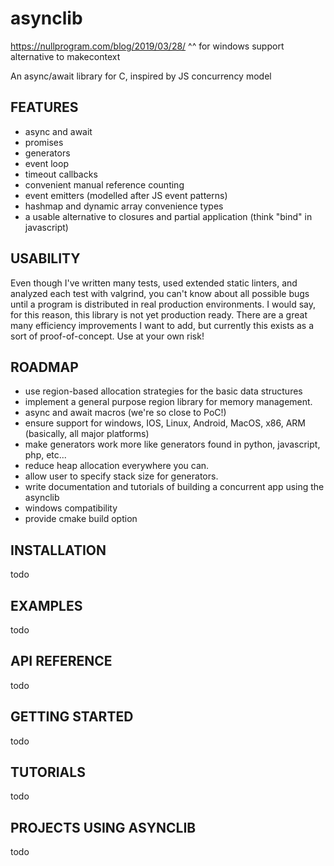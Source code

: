 # asynclib
https://nullprogram.com/blog/2019/03/28/
^^ for windows support alternative to makecontext

An async/await library for C, inspired by JS concurrency model

## FEATURES

* async and await
* promises
* generators
* event loop
* timeout callbacks
* convenient manual reference counting
* event emitters (modelled after JS event patterns)
* hashmap and dynamic array convenience types
* a usable alternative to closures and partial application (think "bind" in javascript)

## USABILITY

Even though I've written many tests, used extended static linters, and analyzed each test with valgrind, you can't know about all possible bugs until a program is distributed in real production environments.  I would say, for this reason, this library is not yet production ready.  There are a great many efficiency improvements I want to add, but currently this exists as a sort of proof-of-concept.  Use at your own risk!

## ROADMAP

* use region-based allocation strategies for the basic data structures
* implement a general purpose region library for memory management.
* async and await macros (we're so close to PoC!)
* ensure support for windows, IOS, Linux, Android, MacOS, x86, ARM (basically, all major platforms)
* make generators work more like generators found in python, javascript, php, etc...
* reduce heap allocation everywhere you can.
* allow user to specify stack size for generators.
* write documentation and tutorials of building a concurrent app using the asynclib
* windows compatibility
* provide cmake build option

## INSTALLATION
todo

## EXAMPLES
todo

## API REFERENCE
todo

## GETTING STARTED
todo

## TUTORIALS
todo

## PROJECTS USING ASYNCLIB
todo
